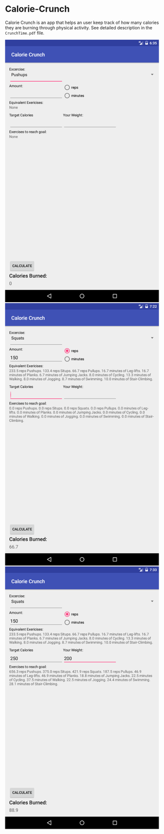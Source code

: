 # Calorie-Crunch
Calorie Crunch is an app that helps an user keep track of how many calories they are burning through physical activity. See detailed description in the `CrunchTime.pdf` file.

![Alt text](Start1.png)
![Alt text](calculate1.png)
![Alt text](calculate2.png)

